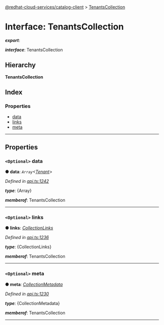 [@redhat-cloud-services/catalog-client](../README.md) > [TenantsCollection](../interfaces/tenantscollection.md)

# Interface: TenantsCollection

*__export__*: 

*__interface__*: TenantsCollection

## Hierarchy

**TenantsCollection**

## Index

### Properties

* [data](tenantscollection.md#data)
* [links](tenantscollection.md#links)
* [meta](tenantscollection.md#meta)

---

## Properties

<a id="data"></a>

### `<Optional>` data

**● data**: *`Array`<[Tenant](tenant.md)>*

*Defined in [api.ts:1242](https://github.com/RedHatInsights/javascript-clients/blob/master/packages/catalog/api.ts#L1242)*

*__type__*: {Array}

*__memberof__*: TenantsCollection

___
<a id="links"></a>

### `<Optional>` links

**● links**: *[CollectionLinks](collectionlinks.md)*

*Defined in [api.ts:1236](https://github.com/RedHatInsights/javascript-clients/blob/master/packages/catalog/api.ts#L1236)*

*__type__*: {CollectionLinks}

*__memberof__*: TenantsCollection

___
<a id="meta"></a>

### `<Optional>` meta

**● meta**: *[CollectionMetadata](collectionmetadata.md)*

*Defined in [api.ts:1230](https://github.com/RedHatInsights/javascript-clients/blob/master/packages/catalog/api.ts#L1230)*

*__type__*: {CollectionMetadata}

*__memberof__*: TenantsCollection

___

